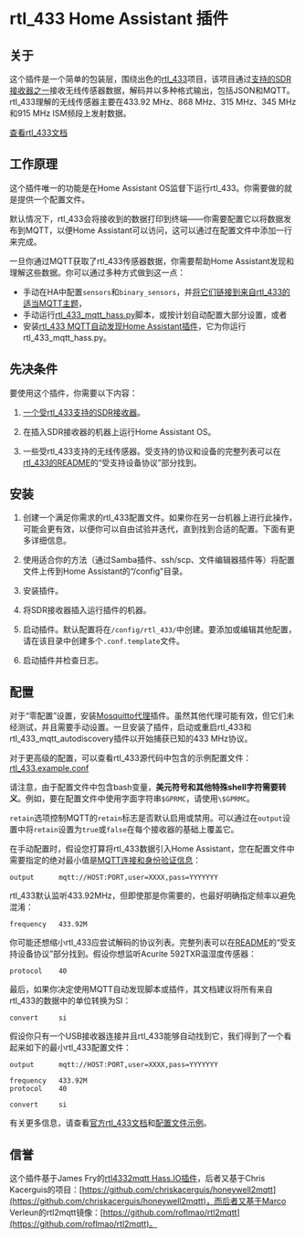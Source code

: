 # rtl_433 Home Assistant 插件

## 关于

这个插件是一个简单的包装层，围绕出色的[rtl_433](https://github.com/merbanan/rtl_433)项目，该项目通过[支持的SDR接收器之一](https://triq.org/rtl_433/HARDWARE.html)接收无线传感器数据，解码并以多种格式输出，包括JSON和MQTT。rtl_433理解的无线传感器主要在433.92 MHz、868 MHz、315 MHz、345 MHz和915 MHz ISM频段上发射数据。

[查看rtl_433文档](https://triq.org/rtl_433)

## 工作原理

这个插件唯一的功能是在Home Assistant OS监督下运行rtl_433。你需要做的就是提供一个配置文件。

默认情况下，rtl_433会将接收到的数据打印到终端——你需要配置它以将数据发布到MQTT，以便Home Assistant可以访问，这可以通过在配置文件中添加一行来完成。

一旦你通过MQTT获取了rtl_433传感器数据，你需要帮助Home Assistant发现和理解这些数据。你可以通过多种方式做到这一点：

  * 手动在HA中配置`sensors`和`binary_sensors`，并[将它们链接到来自rtl_433的适当MQTT主题](https://www.home-assistant.io/integrations/sensor.mqtt/)，
  * 手动运行[rtl_433_mqtt_hass.py](https://github.com/merbanan/rtl_433/tree/master/examples/rtl_433_mqtt_hass.py)脚本，或按计划自动配置大部分设置，或者
  * 安装[rtl_433 MQTT自动发现Home Assistant插件](https://github.com/pbkhrv/rtl_433-hass-addons/tree/main/rtl_433_mqtt_autodiscovery)，它为你运行rtl_433_mqtt_hass.py。

## 先决条件

要使用这个插件，你需要以下内容：

 1. [一个受rtl_433支持的SDR接收器](https://triq.org/rtl_433/HARDWARE.html)。

 2. 在插入SDR接收器的机器上运行Home Assistant OS。

 3. 一些受rtl_433支持的无线传感器。受支持的协议和设备的完整列表可以在[rtl_433的README](https://github.com/merbanan/rtl_433/blob/master/README.md)的“受支持设备协议”部分找到。

## 安装

 1. 创建一个满足你需求的rtl_433配置文件。如果你在另一台机器上进行此操作，可能会更有效，以便你可以自由试验并迭代，直到找到合适的配置。下面有更多详细信息。

 2. 使用适合你的方法（通过Samba插件、ssh/scp、文件编辑器插件等）将配置文件上传到Home Assistant的“/config”目录。

 3. 安装插件。

 5. 将SDR接收器插入运行插件的机器。

 5. 启动插件。默认配置将在`/config/rtl_433/`中创建。要添加或编辑其他配置，请在该目录中创建多个`.conf.template`文件。

 6. 启动插件并检查日志。

## 配置

对于“零配置”设置，安装[Mosquitto代理](https://github.com/home-assistant/addons/blob/master/mosquitto/DOCS.md)插件。虽然其他代理可能有效，但它们未经测试，并且需要手动设置。一旦安装了插件，启动或重启rtl_433和rtl_433_mqtt_autodiscovery插件以开始捕获已知的433 MHz协议。

对于更高级的配置，可以查看rtl_433源代码中包含的示例配置文件：[rtl_433.example.conf](https://github.com/merbanan/rtl_433/blob/master/conf/rtl_433.example.conf)

请注意，由于配置文件中包含bash变量，**美元符号和其他特殊shell字符需要转义**。例如，要在配置文件中使用字面字符串`$GPRMC`，请使用`\$GPRMC`。

`retain`选项控制MQTT的`retain`标志是否默认启用或禁用。可以通过在`output`设置中将`retain`设置为`true`或`false`在每个接收器的基础上覆盖它。

在手动配置时，假设您打算将rtl_433数据引入Home Assistant，您在配置文件中需要指定的绝对最小值是[MQTT连接和身份验证信息](https://triq.org/rtl_433/OPERATION.html#mqtt-output)：

```
output      mqtt://HOST:PORT,user=XXXX,pass=YYYYYYY
```

rtl_433默认监听433.92MHz，但即使那是你需要的，也最好明确指定频率以避免混淆：

```
frequency   433.92M
```

你可能还想缩小rtl_433应尝试解码的协议列表。完整列表可以在[README](https://github.com/merbanan/rtl_433/blob/master/README.md)的“受支持设备协议”部分找到。假设你想监听Acurite 592TXR温湿度传感器：

```
protocol    40
```

最后，如果你决定使用MQTT自动发现脚本或插件，其文档建议将所有来自rtl_433的数据中的单位转换为SI：

```
convert     si
```

假设你只有一个USB接收器连接并且rtl_433能够自动找到它，我们得到了一个看起来如下的最小rtl_433配置文件：

```
output      mqtt://HOST:PORT,user=XXXX,pass=YYYYYYY

frequency   433.92M
protocol    40

convert     si
```

有关更多信息，请查看[官方rtl_433文档](https://triq.org/rtl_433)和[配置文件示例](https://github.com/merbanan/rtl_433/tree/master/conf)。

## 信誉

这个插件基于James Fry的[rtl4332mqtt Hass.IO插件](https://github.com/james-fry/hassio-addons/tree/master/rtl4332mqtt)，后者又基于Chris Kacerguis的项目：[https://github.com/chriskacerguis/honeywell2mqtt](https://github.com/chriskacerguis/honeywell2mqtt)，而后者又基于Marco Verleun的rtl2mqtt镜像：[https://github.com/roflmao/rtl2mqtt](https://github.com/roflmao/rtl2mqtt)。